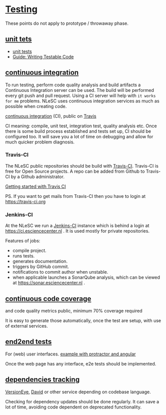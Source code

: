 # [Testing](#testing)

These points do not apply to prototype / throwaway phase.

## [unit tets](#unit-tests)

* [unit tests](https://en.wikipedia.org/wiki/Unit_testing)
* [Guide: Writing Testable Code](http://misko.hevery.com/code-reviewers-guide/)

## [continuous integration](#continuous-integration)

To run testing, perform code quality analysis and build artifacts a Continuous Integration server can be used. The build will be performed every git push and pull request. Using a CI server will help with `it works for me` problems.
NLeSC uses continuous integration services as much as possible when creating code.

[continuous integration](https://en.wikipedia.org/wiki/Continuous_integration) (CI), public on [Travis](https://travis-ci.org/)

CI meaning: compile, unit test, integration test, quality analysis etc.
Once there is some build process established and tests set up, CI should be configured too.
It will save you a lot of time on debugging and allow for much quicker problem diagnosis.

### Travis-CI

The NLeSC public repositories should be build with [Travis-CI](https://travis-ci.org). Travis-CI is free for Open Source projects. A repo can be added from Github to Travis-CI by a Github administrator.

[Getting started with Travis CI](http://docs.travis-ci.com/user/getting-started/)

PS. If you want to get mails from Travis-CI then you have to login at https://travis-ci.org

### Jenkins-CI

At the NLeSC we run a [Jenkins-CI](http://jenkins-ci.org/) instance which is behind a login at https://ci.esciencecenter.nl .
It is used mostly for private repositories.

Features of jobs:
- compile project.
- runs tests.
- generates documentation.
- triggers by GitHub commit.
- notifications to commit author when unstable.
- when applicable launches a SonarQube analysis, which can be viewed at https://sonar.esciencecenter.nl .

## [continuous code coverage](#continuous-code-coverage)

and code quality metrics public, minimum 70% coverage required

It is easy to generate those automatically, once the test are setup, with use of external services.

## [end2end tests](#e2e-tests)

For (web) user interfaces. [example with protractor and angular](https://angular.github.io/protractor/#/)

Once the web page has any interface, e2e tests should be implemented.

## [dependencies tracking](#dependencies-tracking)

[VersionEye](https://www.versioneye.com/),
[David](https://david-dm.org/) or other service depending on codebase language.

Checking for dependency updates should be done regularly. It can save a lot of time,
avoiding code dependent on deprecated functionality.


